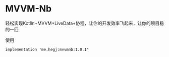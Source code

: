 # MVVM-Nb
轻松实现Kotlin+MVVM+LiveData+协程，让你的开发效率飞起来，让你的项目稳的一匹

使用
```
implementation 'me.hegj:mvvmnb:1.0.1'
```

